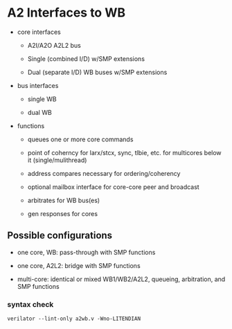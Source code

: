 # A2 Interfaces to WB

* core interfaces

   * A2I/A2O A2L2 bus

   * Single (combined I/D) w/SMP extensions

   * Dual (separate I/D) WB buses w/SMP extensions

* bus interfaces

   * single WB

   * dual WB

* functions

   * queues one or more core commands

   * point of coherncy for larx/stcx, sync, tlbie, etc. for multicores below it (single/mulithread)

   * address compares necessary for ordering/coherency

   * optional mailbox interface for core-core peer and broadcast

   * arbitrates for WB bus(es)

   * gen responses for cores

## Possible configurations

* one core, WB: pass-through with SMP functions

* one core, A2L2: bridge with SMP functions

* multi-core: identical or mixed WB1/WB2/A2L2, queueing, arbitration, and SMP functions


### syntax check

```verilator --lint-only a2wb.v -Wno-LITENDIAN```